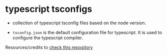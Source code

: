# typescript tsconfigs

- collection of typescript tsconfig files based on the node version.

- `tsconfig.json` is the default configuration file for typescript. It is used to configure the typescript compiler.

Resources/credits to [check this repository]("https://github.com/tsconfig/bases/blob/main/bases/node-lts.json")
